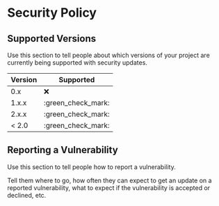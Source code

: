 # Security Policy

## Supported Versions

Use this section to tell people about which versions of your project are
currently being supported with security updates.

| Version | Supported          |
| ------- | ------------------ |
| 0.x     | :x:                |
| 1.x.x   | :green_check_mark: |
| 2.x.x   | :green_check_mark: |
| < 2.0   | :green_check_mark: |

## Reporting a Vulnerability

Use this section to tell people how to report a vulnerability.

Tell them where to go, how often they can expect to get an update on a
reported vulnerability, what to expect if the vulnerability is accepted or
declined, etc.

